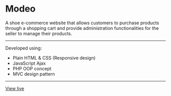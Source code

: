 # Modeo
A shoe e-commerce website that allows customers to purchase products through a shopping cart and provide administration functionalities for the seller to manage their products.

---

Developed using: 
- Plain HTML & CSS (Responsive design)
- JavaScript Ajax
- PHP OOP concept
- MVC design pattern

---
 
[View live](https://modeo.000webhostapp.com/)
